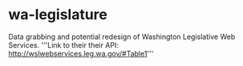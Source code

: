 # wa-legislature
Data grabbing and potential redesign of Washington Legislative Web Services.
'''Link to their their API: http://wslwebservices.leg.wa.gov/#Table1'''
